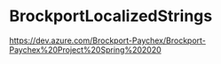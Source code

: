 # BrockportLocalizedStrings
https://dev.azure.com/Brockport-Paychex/Brockport-Paychex%20Project%20Spring%202020
